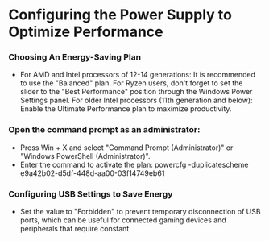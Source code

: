 # Configuring the Power Supply to Optimize Performance

### Choosing An Energy-Saving Plan

- For AMD and Intel processors of 12-14 generations: It is recommended to use the "Balanced" plan. For Ryzen users, don't forget to set the slider to the "Best Performance" position through the Windows Power Settings panel. For older Intel processors (11th generation and below): Enable the Ultimate Performance plan to maximize productivity.

### Open the command prompt as an administrator:

- Press Win + X and select "Command Prompt (Administrator)" or "Windows PowerShell (Administrator)".
- Enter the command to activate the plan: powercfg -duplicatescheme e9a42b02-d5df-448d-aa00-03f14749eb61

### Configuring USB Settings to Save Energy

- Set the value to "Forbidden" to prevent temporary disconnection of USB ports, which can be useful for connected gaming devices and peripherals that require constant
